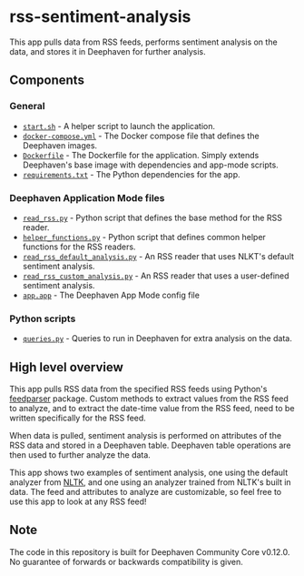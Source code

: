 # rss-sentiment-analysis

This app pulls data from RSS feeds, performs sentiment analysis on the data, and stores it in Deephaven for further analysis.

## Components

### General

* [`start.sh`](start.sh) - A helper script to launch the application.
* [`docker-compose.yml`](docker-compose.yml) - The Docker compose file that defines the Deephaven images.
* [`Dockerfile`](Dockerfile) - The Dockerfile for the application. Simply extends Deephaven's base image with dependencies and app-mode scripts.
* [`requirements.txt`](requirements.txt) - The Python dependencies for the app.

### Deephaven Application Mode files

* [`read_rss.py`](app.d/read_rss.py) - Python script that defines the base method for the RSS reader.
* [`helper_functions.py`](app.d/helper_functions.py) - Python script that defines common helper functions for the RSS readers.
* [`read_rss_default_analysis.py`](app.d/read_rss_default_analysis.py) - An RSS reader that uses NLKT's default sentiment analysis.
* [`read_rss_custom_analysis.py`](app.d/read_rss_custom_analysis.py) - An RSS reader that uses a user-defined sentiment analysis.
* [`app.app`](app.d/app.app) - The Deephaven App Mode config file

### Python scripts

* [`queries.py`](python-scripts/queries.py) - Queries to run in Deephaven for extra analysis on the data.

## High level overview

This app pulls RSS data from the specified RSS feeds using Python's [feedparser](https://pypi.org/project/feedparser/) package. Custom methods to extract values from the RSS feed to analyze, and to extract the date-time value from the RSS feed, need to be written specifically for the RSS feed.

When data is pulled, sentiment analysis is performed on attributes of the RSS data and stored in a Deephaven table. Deephaven table operations are then used to further analyze the data.

This app shows two examples of sentiment analysis, one using the default analyzer from [NLTK](https://www.nltk.org/), and one using an analyzer trained from NLTK's built in data. The feed and attributes to analyze are customizable, so feel free to use this app to look at any RSS feed!

## Note

The code in this repository is built for Deephaven Community Core v0.12.0. No guarantee of forwards or backwards compatibility is given.
